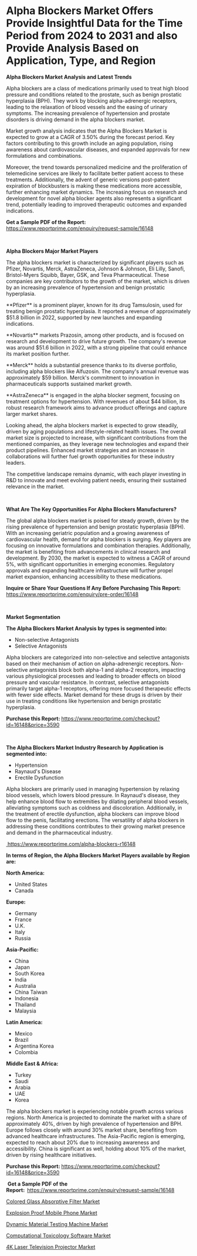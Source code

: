 <p><h1>Alpha Blockers Market Offers Provide Insightful Data for the Time Period from 2024 to 2031 and also Provide Analysis Based on Application, Type, and Region</h1></p><p><strong>Alpha Blockers Market Analysis and Latest Trends</strong></p>
<p><p>Alpha blockers are a class of medications primarily used to treat high blood pressure and conditions related to the prostate, such as benign prostatic hyperplasia (BPH). They work by blocking alpha-adrenergic receptors, leading to the relaxation of blood vessels and the easing of urinary symptoms. The increasing prevalence of hypertension and prostate disorders is driving demand in the alpha blockers market.</p><p>Market growth analysis indicates that the Alpha Blockers Market is expected to grow at a CAGR of 3.50% during the forecast period. Key factors contributing to this growth include an aging population, rising awareness about cardiovascular diseases, and expanded approvals for new formulations and combinations. </p><p>Moreover, the trend towards personalized medicine and the proliferation of telemedicine services are likely to facilitate better patient access to these treatments. Additionally, the advent of generic versions post-patent expiration of blockbusters is making these medications more accessible, further enhancing market dynamics. The increasing focus on research and development for novel alpha blocker agents also represents a significant trend, potentially leading to improved therapeutic outcomes and expanded indications.</p></p>
<p><strong>Get a Sample PDF of the Report:&nbsp;</strong> <a href="https://www.reportprime.com/enquiry/request-sample/16148?utm_campaign=1264&utm_medium=2&utm_source=Github&utm_content=ia&utm_term=11102024&utm_id=alpha-blockers">https://www.reportprime.com/enquiry/request-sample/16148</a></p>
<p>&nbsp;</p>
<p><strong>Alpha Blockers Major Market Players</strong></p>
<p><p>The alpha blockers market is characterized by significant players such as Pfizer, Novartis, Merck, AstraZeneca, Johnson & Johnson, Eli Lilly, Sanofi, Bristol-Myers Squibb, Bayer, GSK, and Teva Pharmaceutical. These companies are key contributors to the growth of the market, which is driven by an increasing prevalence of hypertension and benign prostatic hyperplasia.</p><p>**Pfizer** is a prominent player, known for its drug Tamsulosin, used for treating benign prostatic hyperplasia. It reported a revenue of approximately $51.8 billion in 2022, supported by new launches and expanding indications.</p><p>**Novartis** markets Prazosin, among other products, and is focused on research and development to drive future growth. The company's revenue was around $51.6 billion in 2022, with a strong pipeline that could enhance its market position further.</p><p>**Merck** holds a substantial presence thanks to its diverse portfolio, including alpha blockers like Alfuzosin. The company's annual revenue was approximately $59 billion. Merck's commitment to innovation in pharmaceuticals supports sustained market growth.</p><p>**AstraZeneca** is engaged in the alpha blocker segment, focusing on treatment options for hypertension. With revenues of about $44 billion, its robust research framework aims to advance product offerings and capture larger market shares.</p><p>Looking ahead, the alpha blockers market is expected to grow steadily, driven by aging populations and lifestyle-related health issues. The overall market size is projected to increase, with significant contributions from the mentioned companies, as they leverage new technologies and expand their product pipelines. Enhanced market strategies and an increase in collaborations will further fuel growth opportunities for these industry leaders. </p><p>The competitive landscape remains dynamic, with each player investing in R&D to innovate and meet evolving patient needs, ensuring their sustained relevance in the market.</p></p>
<p>&nbsp;</p>
<p><strong>What Are The Key Opportunities For Alpha Blockers Manufacturers?</strong></p>
<p><p>The global alpha blockers market is poised for steady growth, driven by the rising prevalence of hypertension and benign prostatic hyperplasia (BPH). With an increasing geriatric population and a growing awareness of cardiovascular health, demand for alpha blockers is surging. Key players are focusing on innovative formulations and combination therapies. Additionally, the market is benefiting from advancements in clinical research and development. By 2030, the market is expected to witness a CAGR of around 5%, with significant opportunities in emerging economies. Regulatory approvals and expanding healthcare infrastructure will further propel market expansion, enhancing accessibility to these medications.</p></p>
<p><strong>Inquire or Share Your Questions If Any Before Purchasing This Report:</strong> <a href="https://www.reportprime.com/enquiry/pre-order/16148?utm_campaign=1264&utm_medium=2&utm_source=Github&utm_content=ia&utm_term=11102024&utm_id=alpha-blockers">https://www.reportprime.com/enquiry/pre-order/16148</a></p>
<p>&nbsp;</p>
<p><strong>Market Segmentation</strong></p>
<p><strong>The Alpha Blockers Market Analysis by types is segmented into:</strong></p>
<p><ul><li>Non-selective Antagonists</li><li>Selective Antagonists</li></ul></p>
<p><p>Alpha blockers are categorized into non-selective and selective antagonists based on their mechanism of action on alpha-adrenergic receptors. Non-selective antagonists block both alpha-1 and alpha-2 receptors, impacting various physiological processes and leading to broader effects on blood pressure and vascular resistance. In contrast, selective antagonists primarily target alpha-1 receptors, offering more focused therapeutic effects with fewer side effects. Market demand for these drugs is driven by their use in treating conditions like hypertension and benign prostatic hyperplasia.</p></p>
<p><strong>Purchase this Report:&nbsp;</strong><a href="https://www.reportprime.com/checkout?id=16148&price=3590&utm_campaign=1264&utm_medium=2&utm_source=Github&utm_content=ia&utm_term=11102024&utm_id=alpha-blockers">https://www.reportprime.com/checkout?id=16148&price=3590</a></p>
<p>&nbsp;</p>
<p><strong>The Alpha Blockers Market Industry Research by Application is segmented into:</strong></p>
<p><ul><li>Hypertension</li><li>Raynaud's Disease</li><li>Erectile Dysfunction</li></ul></p>
<p><p>Alpha blockers are primarily used in managing hypertension by relaxing blood vessels, which lowers blood pressure. In Raynaud's disease, they help enhance blood flow to extremities by dilating peripheral blood vessels, alleviating symptoms such as coldness and discoloration. Additionally, in the treatment of erectile dysfunction, alpha blockers can improve blood flow to the penis, facilitating erections. The versatility of alpha blockers in addressing these conditions contributes to their growing market presence and demand in the pharmaceutical industry.</p></p>
<p><a href="https://www.reportprime.com/alpha-blockers-r16148?utm_campaign=1264&utm_medium=2&utm_source=Github&utm_content=ia&utm_term=11102024&utm_id=alpha-blockers">&nbsp;https://www.reportprime.com/alpha-blockers-r16148</a></p>
<p><strong>In terms of Region, the Alpha Blockers Market Players available by Region are:</strong></p>
<p>
    <p> <strong> North America: </strong>
        <ul>
            <li>United States</li>
            <li>Canada</li>
        </ul>
        </p> 
    <p> <strong> Europe: </strong>
        <ul>
            <li>Germany</li>
            <li>France</li>
            <li>U.K.</li>
            <li>Italy</li>
            <li>Russia</li>
        </ul>
        </p> 
    <p> <strong> Asia-Pacific: </strong>
        <ul>
            <li>China</li>
            <li>Japan</li>
            <li>South Korea</li>
            <li>India</li>
            <li>Australia</li>
            <li>China Taiwan</li>
            <li>Indonesia</li>
            <li>Thailand</li>
            <li>Malaysia</li>
        </ul>
        </p> 
    <p> <strong> Latin America: </strong>
        <ul>
            <li>Mexico</li>
            <li>Brazil</li>
            <li>Argentina Korea</li>
            <li>Colombia</li>
        </ul>
        </p> 
    <p> <strong> Middle East & Africa: </strong>
        <ul>
            <li>Turkey</li>
            <li>Saudi</li>
            <li>Arabia</li>
            <li>UAE</li>
            <li>Korea</li>
        </ul>
    </p>
    </p>
<p><p>The alpha blockers market is experiencing notable growth across various regions. North America is projected to dominate the market with a share of approximately 40%, driven by high prevalence of hypertension and BPH. Europe follows closely with around 30% market share, benefiting from advanced healthcare infrastructures. The Asia-Pacific region is emerging, expected to reach about 20% due to increasing awareness and accessibility. China is significant as well, holding about 10% of the market, driven by rising healthcare initiatives.</p></p>
<p><strong>Purchase this Report: </strong><a href="https://www.reportprime.com/checkout?id=16148&price=3590&utm_campaign=1264&utm_medium=2&utm_source=Github&utm_content=ia&utm_term=11102024&utm_id=alpha-blockers">https://www.reportprime.com/checkout?id=16148&price=3590</a></p>
<p>&nbsp;<strong>Get a Sample PDF of the Report:&nbsp;&nbsp;</strong><a href="https://www.reportprime.com/enquiry/request-sample/16148?utm_campaign=1264&utm_medium=2&utm_source=Github&utm_content=ia&utm_term=11102024&utm_id=alpha-blockers">https://www.reportprime.com/enquiry/request-sample/16148</a></p>
<p><strong></strong></p>
<p><p><a href="https://www.linkedin.com/pulse/top-trends-transforming-colored-glass-absorptive-filter-market-lgzqe?utm_campaign=1264&utm_medium=2&utm_source=Github&utm_content=ia&utm_term=11102024&utm_id=alpha-blockers">Colored Glass Absorptive Filter Market</a></p><p><a href="https://issuu.com/reportprime-2/docs/explosion-proof-mobile-phone-market_7ae31e1a317686?utm_campaign=1264&utm_medium=2&utm_source=Github&utm_content=ia&utm_term=11102024&utm_id=alpha-blockers">Explosion Proof Mobile Phone Market</a></p><p><a href="https://www.linkedin.com/pulse/global-dynamic-material-testing-machine-market-pulse-trends-iwzde?utm_campaign=1264&utm_medium=2&utm_source=Github&utm_content=ia&utm_term=11102024&utm_id=alpha-blockers">Dynamic Material Testing Machine Market</a></p><p><a href="https://www.linkedin.com/pulse/global-computational-toxicology-software-market-share-growth-sq8uf?utm_campaign=1264&utm_medium=2&utm_source=Github&utm_content=ia&utm_term=11102024&utm_id=alpha-blockers">Computational Toxicology Software Market</a></p><p><a href="https://www.linkedin.com/pulse/global-4k-laser-television-projector-market-sector2024-2031-tn1uc?utm_campaign=1264&utm_medium=2&utm_source=Github&utm_content=ia&utm_term=11102024&utm_id=alpha-blockers">4K Laser Television Projector Market</a></p></p>